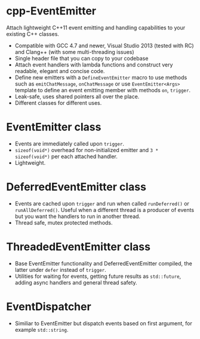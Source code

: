 cpp-EventEmitter
============

Attach lightweight C++11 event emitting and handling capabilities to your existing C++ classes.

* Compatible with GCC 4.7 and newer, Visual Studio 2013 (tested with RC) and Clang++ (with some multi-threading issues)
* Single header file that you can copy to your codebase
* Attach event handlers with lambda functions and construct very readable, elegant and concise code.
* Define new emitters with a `DefineEventEmitter` macro to use methods such as `emitChatMessage`, `onChatMessage` or use `EventEmitter<Args>` template to define an event emitting member with methods `on`, `trigger`.
* Leak-safe, uses shared pointers all over the place.
* Different classes for different uses.

EventEmitter class
============
* Events are immediately called upon `trigger`.
* `sizeof(void*)` overhead for non-initialized emitter and `3 * sizeof(void*)` per each attached handler.
* Lightweight.

DeferredEventEmitter class
============
* Events are cached upon `trigger` and run when called `runDeferred()` or `runAllDeferred()`. Useful when a different thread is a producer of events but you want the handlers to run in another thread.
* Thread safe, mutex protected methods.

ThreadedEventEmitter class
============
* Base EventEmitter functionality and DeferredEventEmitter compiled, the latter under `defer` instead of `trigger`.
* Utilities for waiting for events, getting future results as `std::future`, adding async handlers and general thread safety.

EventDispatcher
============
* Similiar to EventEmitter but dispatch events based on first argument, for example `std::string`.
